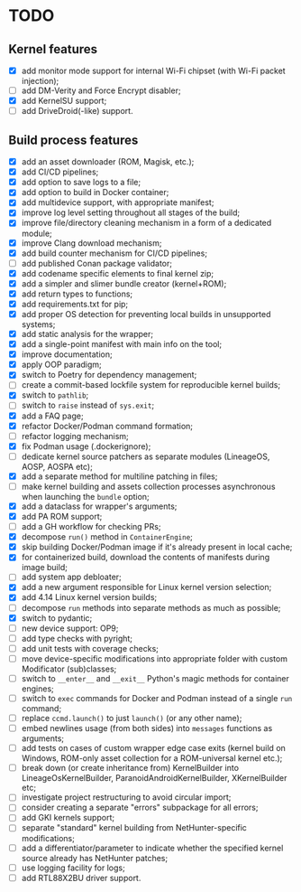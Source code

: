 # TODO

## Kernel features

- [x] add monitor mode support for internal Wi-Fi chipset (with Wi-Fi packet injection);
- [ ] add DM-Verity and Force Encrypt disabler;
- [x] add KernelSU support;
- [ ] add DriveDroid(-like) support.

## Build process features

- [x] add an asset downloader (ROM, Magisk, etc.);
- [x] add CI/CD pipelines;
- [x] add option to save logs to a file;
- [x] add option to build in Docker container;
- [x] add multidevice support, with appropriate manifest;
- [x] improve log level setting throughout all stages of the build;
- [x] improve file/directory cleaning mechanism in a form of a dedicated module;
- [x] improve Clang download mechanism;
- [x] add build counter mechanism for CI/CD pipelines;
- [ ] add published Conan package validator;
- [x] add codename specific elements to final kernel zip;
- [x] add a simpler and slimer bundle creator (kernel+ROM);
- [x] add return types to functions;
- [x] add requirements.txt for pip;
- [x] add proper OS detection for preventing local builds in unsupported systems;
- [x] add static analysis for the wrapper;
- [x] add a single-point manifest with main info on the tool;
- [x] improve documentation;
- [x] apply OOP paradigm;
- [x] switch to Poetry for dependency management;
- [ ] create a commit-based lockfile system for reproducible kernel builds;
- [x] switch to `pathlib`;
- [ ] switch to `raise` instead of `sys.exit`;
- [x] add a FAQ page;
- [x] refactor Docker/Podman command formation;
- [ ] refactor logging mechanism;
- [x] fix Podman usage (.dockerignore);
- [ ] dedicate kernel source patchers as separate modules (LineageOS, AOSP, AOSPA etc);
- [x] add a separate method for multiline patching in files;
- [ ] make kernel building and assets collection processes asynchronous when launching the `bundle` option;
- [x] add a dataclass for wrapper's arguments;
- [x] add PA ROM support;
- [ ] add a GH workflow for checking PRs;
- [x] decompose `run()` method in `ContainerEngine`;
- [x] skip building Docker/Podman image if it's already present in local cache;
- [x] for containerized build, download the contents of manifests during image build;
- [ ] add system app debloater;
- [x] add a new argument responsible for Linux kernel version selection;
- [x] add 4.14 Linux kernel version builds;
- [ ] decompose `run` methods into separate methods as much as possible;
- [x] switch to pydantic;
- [ ] new device support: OP9;
- [ ] add type checks with pyright;
- [ ] add unit tests with coverage checks;
- [ ] move device-specific modifications into appropriate folder with custom Modificator (sub)classes;
- [ ] switch to `__enter__` and `__exit__` Python's magic methods for container engines;
- [ ] switch to `exec` commands for Docker and Podman instead of a single `run` command;
- [ ] replace `ccmd.launch()` to just `launch()` (or any other name);
- [ ] embed newlines usage (from both sides) into `messages` functions as arguments;
- [ ] add tests on cases of custom wrapper edge case exits (kernel build on Windows, ROM-only asset collection for a ROM-universal kernel etc.);
- [ ] break down (or create inheritance from) KernelBuilder into LineageOsKernelBuilder, ParanoidAndroidKernelBuilder, XKernelBuilder etc;
- [ ] investigate project restructuring to avoid circular import;
- [ ] consider creating a separate "errors" subpackage for all errors;
- [ ] add GKI kernels support;
- [ ] separate "standard" kernel building from NetHunter-specific modifications;
- [ ] add a differentiator/parameter to indicate whether the specified kernel source already has NetHunter patches;
- [ ] use logging facility for logs;
- [ ] add RTL88X2BU driver support.
